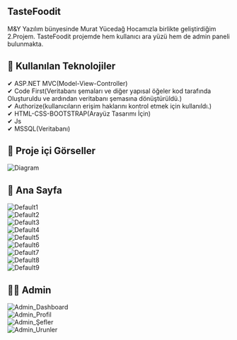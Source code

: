 ## TasteFoodit
M&Y Yazılım bünyesinde Murat Yücedağ Hocamızla birlikte geliştirdiğim 2.Projem. TasteFoodit projemde hem kullanıcı ara yüzü hem de admin paneli bulunmakta.
## 📌 Kullanılan Teknolojiler
✔ ASP.NET MVC(Model-View-Controller)</br>
✔ Code First(Veritabanı şemaları ve diğer yapısal öğeler kod tarafında Oluşturuldu ve ardından veritabanı şemasına dönüştürüldü.)</br>
✔ Authorize(kullanıcıların erişim haklarını kontrol etmek için kullanıldı.)</br>
✔ HTML-CSS-BOOTSTRAP(Arayüz Tasarımı İçin)</br>
✔ Js</br>
✔ MSSQL(Veritabanı)</br>
## 📌 Proje içi Görseller
![Diagram](https://github.com/tubabalkan/TasteFoodit/assets/100600148/61932a38-2cbd-4c34-901b-d55f6a6e41f8)</br>
## 👩 Ana Sayfa</br>
![Default1](https://github.com/tubabalkan/TasteFoodit/assets/100600148/790b0415-3fa6-4122-9b74-0900158767ea)</br>
![Default2](https://github.com/tubabalkan/TasteFoodit/assets/100600148/812566a8-aade-431c-968d-7c744ad9ed11)</br>
![Default3](https://github.com/tubabalkan/TasteFoodit/assets/100600148/b214b984-1d3b-4ae3-b5e5-532f5ce29213)</br>
![Default4](https://github.com/tubabalkan/TasteFoodit/assets/100600148/b369ffe3-aea6-4742-b48e-7e3f6f26a8c0)</br>
![Default5](https://github.com/tubabalkan/TasteFoodit/assets/100600148/91362cac-46d1-40cb-9bf1-be38b4adb942)</br>
![Default6](https://github.com/tubabalkan/TasteFoodit/assets/100600148/9a513cd5-cf04-4081-993f-2b863587f487)</br>
![Default7](https://github.com/tubabalkan/TasteFoodit/assets/100600148/59eb9884-5327-4a72-8863-cd3a07374d28)</br>
![Default8](https://github.com/tubabalkan/TasteFoodit/assets/100600148/98d09831-3bda-4a42-b450-a27f935ddc9e)</br>
![Default9](https://github.com/tubabalkan/TasteFoodit/assets/100600148/e613685f-a046-4b18-ac16-df4668704fdb)</br>
## 👩‍💻 Admin</br>
![Admin_Dashboard](https://github.com/tubabalkan/TasteFoodit/assets/100600148/d54c2b8d-d2fe-4fc3-a19e-dc4796c7079f)</br>
![Admin_Profil](https://github.com/tubabalkan/TasteFoodit/assets/100600148/27c8c5ac-38ad-480f-a4bf-be22cca68d60)</br>
![Admin_Şefler](https://github.com/tubabalkan/TasteFoodit/assets/100600148/f528c207-af85-404d-8e9c-15ac157f1ac7)</br>
![Admin_Urunler](https://github.com/tubabalkan/TasteFoodit/assets/100600148/929af2a8-d141-4ef5-8809-405908f51425)</br>

